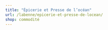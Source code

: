 ```yaml
---
title: "Épicerie et Presse de l’océan"
url: /labenne/epicerie-et-presse-de-locean/
shop: commodité
---
```

